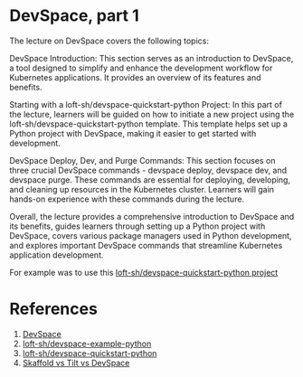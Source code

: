 
# DevSpace, part 1

The lecture on DevSpace covers the following topics:

DevSpace Introduction: This section serves as an introduction to DevSpace, a tool designed to simplify and enhance the development workflow for Kubernetes applications. It provides an overview of its features and benefits.

Starting with a loft-sh/devspace-quickstart-python Project: In this part of the lecture, learners will be guided on how to initiate a new project using the loft-sh/devspace-quickstart-python template. This template helps set up a Python project with DevSpace, making it easier to get started with development.

DevSpace Deploy, Dev, and Purge Commands: This section focuses on three crucial DevSpace commands - devspace deploy, devspace dev, and devspace purge. These commands are essential for deploying, developing, and cleaning up resources in the Kubernetes cluster. Learners will gain hands-on experience with these commands during the lecture.

Overall, the lecture provides a comprehensive introduction to DevSpace and its benefits, guides learners through setting up a Python project with DevSpace, covers various package managers used in Python development, and explores important DevSpace commands that streamline Kubernetes application development.

For example was to use this [loft-sh/devspace-quickstart-python project](https://github.com/loft-sh/devspace-quickstart-python)

# References #

1. [DevSpace](https://www.devspace.sh)
2. [loft-sh/devspace-example-python](https://github.com/loft-sh/devspace-example-python/tree/main)
3. [loft-sh/devspace-quickstart-python](https://github.com/loft-sh/devspace-quickstart-python)
4. [Skaffold vs Tilt vs DevSpace](https://loft.sh/blog/skaffold-vs-tilt-vs-devspace/)